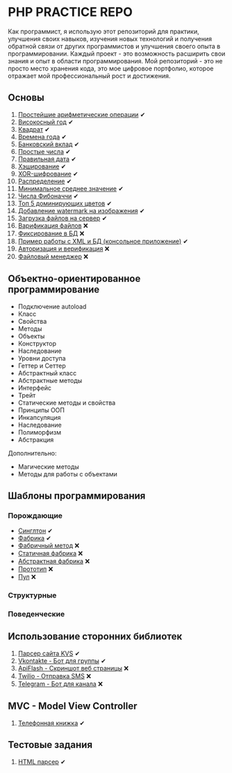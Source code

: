 # PHP PRACTICE REPO
Как программист, я использую этот репозиторий для практики, улучшения своих навыков, изучения новых технологий и получения обратной связи от других программистов и улучшения своего опыта в программировании. Каждый проект - это возможность расширить свои знания и опыт в области программирования. Мой репозиторий - это не просто место хранения кода, это мое цифровое портфолио, которое отражает мой профессиональный рост и достижения.

## Основы
1. [Простейшие арифметические операции](./basics/simple-arithmetics/) ✔
2. [Високосный год](./basics/leap-year/) ✔
3. [Квадрат](./basics/square/) ✔
4. [Времена года](./basics/seasons-of-the-year/) ✔
5. [Банковский вклад](./basics/bank-deposit/) ✔
6. [Простые числа](./basics/prime-numbers/) ✔
7. [Правильная дата](./basics/right-date/) ✔
8. [Хэширование](./basics/hash/) ✔
9. [XOR-шифрование](./basics/xor/) ✔
10. [Распределение](./basics/distribution/) ✔
11. [Минимальное среднее значение](./basics/avarage-min-max/) ✔
12. [Числа Фибоначчи](./basics/fibonachi/) ✔
13. [Топ 5 доминирующих цветов](./basics/top-5-colors/) ✔
14. [Добавление watermark на изображения](./basics/watermark/) ✔
15. [Загрузка файлов на сервер](./basics/upload-file/) ✔
16. [Варификация файлов](./basics/verify-files/) ❌
17. [Фиксирование в БД](./basics/database-worker/) ❌
18. [Пример работы с XML и БД (консольное приложение)](./basics/xml/) ✔
19. [Авторизация и верификация](./basics/authorization-verification/) ❌
20. [Файловый менеджер](./basics/file-manager/) ❌

## Объектно-ориентированное программирование
* Подключение autoload
* Класс
* Свойства
* Методы
* Объекты
* Конструктор
* Наследование
* Уровни доступа
* Геттер и Сеттер
* Абстрактный класс
* Абстрактные методы
* Интерфейс
* Трейт
* Статические методы и свойства
* Принципы ООП
* Инкапсуляция
* Наследование
* Полиморфизм
* Абстракция

Дополнительно:
* Магические методы
* Методы для работы с объектами

## Шаблоны программирования

### Порождающие
* [Синглтон](./templates/creational/) ✔
* [Фабрика](./templates/creational/) ✔
* [Фабричный метод](#) ❌
* [Статичная фабрика](#) ❌
* [Абстрактная фабрика](#) ❌
* [Прототип](#) ❌
* [Пул](#) ❌

### Структурные

### Поведенческие

## Использование сторонних библиотек
1. [Парсер сайта KVS](./libra/kvs-console/) ✔
2. [Vkontakte - Бот для группы](./libra/anipixart/) ✔
1. [ApiFlash - Скриншот веб страницы](#) ❌
2. [Twilio - Отправка SMS](#) ❌
3. [Telegram - Бот для канала](#) ❌

## MVC - Model View Controller
1. [Телефонная книжка](./mvc/) ✔

## Тестовые задания
1. [HTML парсер](./interview/azf-group/) ✔